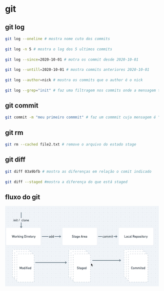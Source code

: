 # git

## git log

~~~~bash
git log --oneline # mostra nome cuto dos commits

git log -n 5 # mostra o log dos 5 ultimos commits

git log --since=2020-10-01 # motra os commit desde 2020-10-01

git log --untill=2020-10-01 # mostra commits anteriores 2020-10-01

git log --author=nick # mostra os commits que o author é o nick

git log --grep="init" # faz uma filtragem nos commits onde a mensagem tivero regex "init"
~~~~

## git commit

~~~~bash
git commit -m "meu primeiro commmit" # faz um commmit cuja mensagem é "meu primeiro commit"
~~~~

## git rm

~~~~bash
git rm --cached file2.txt # remove o arquivo do estado stage
~~~~

## git diff

~~~~bash
git diff 03a9bfb # mostra as diferenças em relação o comit indicado

git diff --staged #mostra a diferença do que está staged
~~~~

## fluxo do git

![flow](./img/flow.png)

